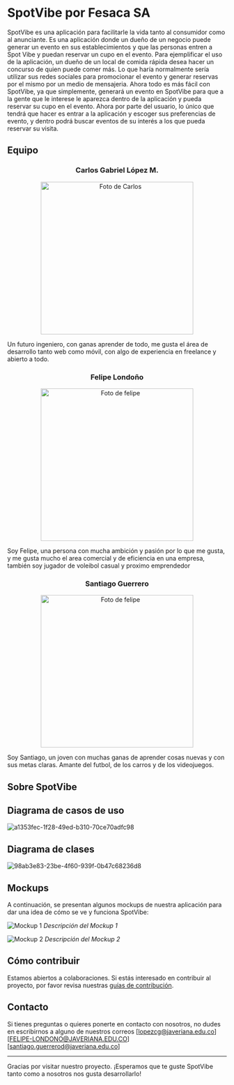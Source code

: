 # SpotVibe por Fesaca SA

SpotVibe es una aplicación para facilitarle la vida tanto al consumidor como al anunciante. Es una aplicación donde un dueño de un negocio puede generar un evento en sus establecimientos y que las personas entren a Spot Vibe y puedan reservar un cupo en el evento. Para ejemplificar el uso de la aplicación, un  dueño de un local de comida rápida desea hacer un concurso de quien puede comer más. Lo que haría normalmente sería utilizar sus redes sociales para promocionar el evento y generar reservas por el mismo por un medio de mensajeria. Ahora todo es más fácil con SpotVibe, ya que simplemente, generará un evento en SpotVibe para que a la gente que le interese le aparezca dentro de la aplicación y pueda reservar su cupo en el evento. Ahora por parte del usuario, lo único que tendrá que hacer es entrar a la aplicación y escoger sus preferencias de evento, y dentro podrá buscar eventos de su interés a los que pueda reservar su visita.
 
## Equipo
  
<h3 align="center">Carlos Gabriel López M.</h3>
 <p align="center">
 <img   src="https://github.com/Intro-CompuMovil/SpotVibe/assets/124104040/a7efed85-78ca-4fad-b7af-05726b8cd2b8" width="350px" alt="Foto de Carlos">
  </p>
Un futuro ingeniero, con ganas aprender de todo, me gusta el área de desarrollo tanto web como móvil, con algo de experiencia en freelance y abierto a todo.
<h3 align="center">Felipe Londoño</h3>
 <p align="center">
 <img src="https://github.com/Intro-CompuMovil/SpotVibe/assets/124104040/43fc6888-8249-4c90-b0a9-2759159ef937" width="350px" alt="Foto de felipe">
 </p>

Soy Felipe, una persona con mucha ambición y pasión por lo que me gusta, y me gusta mucho el area comercial y de eficiencia en una empresa, también soy jugador de voleibol casual y proximo emprendedor
 
<h3 align="center">Santiago Guerrero</h3>
 <p align="center">
 <img src="https://github.com/Intro-CompuMovil/SpotVibe/assets/124104040/0f5210fb-2861-4f81-ae4e-65ebbc6ff621" width="350px" alt="Foto de felipe">
 </p>
 Soy Santiago, un joven con muchas ganas de aprender cosas nuevas y con sus metas claras. Amante del futbol, de los carros y de los videojuegos.
 
## Sobre SpotVibe
 
## Diagrama de casos de uso
![a1353fec-1f28-49ed-b310-70ce70adfc98](https://github.com/Intro-CompuMovil/SpotVibe/assets/124104040/e72f7961-8ded-49b1-ba0f-358f4591fc46)

## Diagrama de clases
![98ab3e83-23be-4f60-939f-0b47c68236d8](https://github.com/Intro-CompuMovil/SpotVibe/assets/124104040/9082748e-8e62-40af-a085-721befcb8516)

## Mockups
 
A continuación, se presentan algunos mockups de nuestra aplicación para dar una idea de cómo se ve y funciona SpotVibe:
 
![Mockup 1](link-al-mockup-1.jpg)
*Descripción del Mockup 1*
 
![Mockup 2](link-al-mockup-2.jpg)
*Descripción del Mockup 2*
 
## Cómo contribuir
 
Estamos abiertos a colaboraciones. Si estás interesado en contribuir al proyecto, por favor revisa nuestras [guías de contribución](link-a-las-guías).
 
## Contacto
 
Si tienes preguntas o quieres ponerte en contacto con nosotros, no dudes en escribirnos a alguno de nuestros correos [lopezcg@javeriana.edu.co] [FELIPE-LONDONO@JAVERIANA.EDU.CO] [santiago.guerrerod@javeriana.edu.co]
 
---
 
Gracias por visitar nuestro proyecto. ¡Esperamos que te guste SpotVibe tanto como a nosotros nos gusta desarrollarlo!
